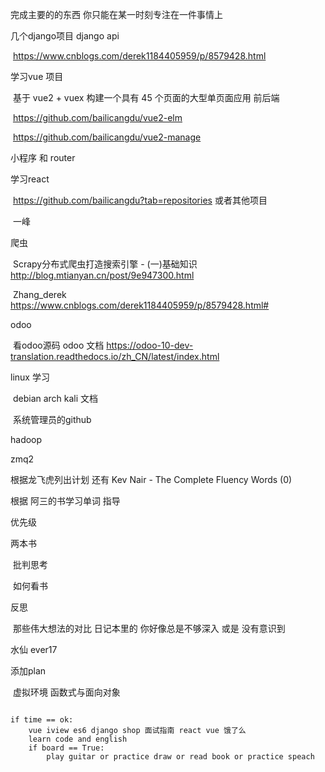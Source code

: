 完成主要的的东西 你只能在某一时刻专注在一件事情上

几个django项目 django api

​	https://www.cnblogs.com/derek1184405959/p/8579428.html

学习vue 项目 

​	基于 vue2 + vuex 构建一个具有 45 个页面的大型单页面应用 前后端

​	https://github.com/bailicangdu/vue2-elm

​	https://github.com/bailicangdu/vue2-manage

小程序 和 router

学习react

​	https://github.com/bailicangdu?tab=repositories 或者其他项目

​	一峰

爬虫

​	Scrapy分布式爬虫打造搜索引擎 - (一)基础知识 http://blog.mtianyan.cn/post/9e947300.html

​	Zhang_derek https://www.cnblogs.com/derek1184405959/p/8579428.html#

odoo

​	看odoo源码 odoo 文档 https://odoo-10-dev-translation.readthedocs.io/zh_CN/latest/index.html

linux 学习

​	debian arch kali 文档

​	系统管理员的github



hadoop

zmq2



根据龙飞虎列出计划 还有 Kev Nair - The Complete Fluency Words (0)

根据 阿三的书学习单词 指导



优先级

两本书

​	批判思考

​	如何看书





反思

​	那些伟大想法的对比 日记本里的     你好像总是不够深入 或是 没有意识到



水仙 ever17



添加plan

​	虚拟环境 函数式与面向对象


```

if time == ok:
    vue iview es6 django shop 面试指南 react vue 饿了么
    learn code and english
    if board == True:
        play guitar or practice draw or read book or practice speach



	






```
